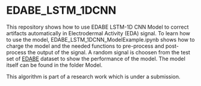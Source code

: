 # EDABE_LSTM_1DCNN

This repository shows how to use EDABE LSTM-1D CNN Model to correct artifacts automatically in Electrodermal Activity (EDA) signal. To learn how to use the model, EDABE_LSTM_1DCNN_ModelExample.ipynb shows how to charge the model and the needed functions to pre-process and post-process the output of the signal. A random signal is choosen from the test set of [EDABE](https://data.mendeley.com/datasets/w8fxrg4pv5) dataset to show the performance of the model. The model itself can be found in the folder Model. 

This algorithm is part of a research work which is under a submission.
